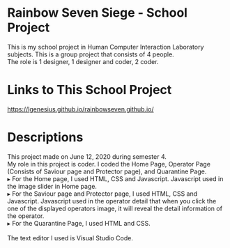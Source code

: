 # Rainbow Seven Siege - School Project
This is my school project in Human Computer Interaction Laboratory subjects. This is a group project that consists of 4 people.<br>The role is 1 designer, 1 designer and coder, 2 coder.

# Links to This School Project
https://lgenesius.github.io/rainbowseven.github.io/

# Descriptions
This project made on June 12, 2020 during semester 4.<br>
My role in this project is coder. I coded the Home Page, Operator Page (Consists of Saviour page and Protector page), and Quarantine Page.<br>
▸ For the Home page, I used HTML, CSS and Javascript. Javascript used in the image slider in Home page.<br>
▸ For the Saviour page and Protector page, I used HTML, CSS and Javascript. Javascript used in the operator detail that when you click the one   of the displayed operators image, it will reveal the detail information of the operator.<br>
▸ For the Quarantine Page, I used HTML and CSS.<br><br>
The text editor I used is Visual Studio Code.

 
